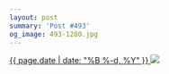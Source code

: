 ```yaml
---
layout: post
summary: 'Post #493'
og_image: 493-1280.jpg
---
```


<p>
 <time>
  <a href="/493">
   {{ page.date | date: "%B %-d, %Y" }}
  </a>
 </time>
 <a href="/493">
  <img sizes="(min-width: 700px) 50vw, calc(100vw - 2rem)" src="{{ site.assets_url }}/493-640.jpg" srcset="{{ site.assets_url }}/493-1280.jpg 1280w, {{ site.assets_url }}/493-960.jpg 960w, {{ site.assets_url }}/493-640.jpg 640w, {{ site.assets_url }}/493-320.jpg 320w"/>
 </a>
</p>
